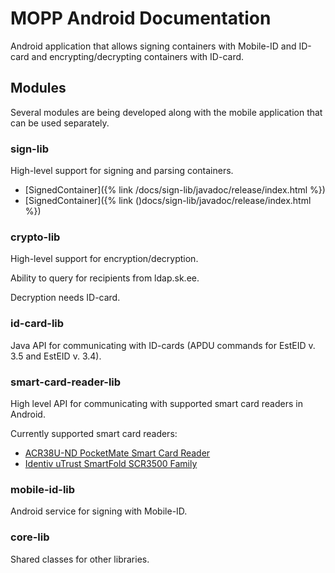 # MOPP Android Documentation

Android application that allows signing containers with Mobile-ID and ID-card 
and encrypting/decrypting containers with ID-card.

## Modules

Several modules are being developed along with the mobile application that can be used separately.

### sign-lib

High-level support for signing and parsing containers.

* [SignedContainer]({% link /docs/sign-lib/javadoc/release/index.html %})
* [SignedContainer]({% link ()docs/sign-lib/javadoc/release/index.html %})

### crypto-lib

High-level support for encryption/decryption.

Ability to query for recipients from ldap.sk.ee.

Decryption needs ID-card.

### id-card-lib

Java API for communicating with ID-cards (APDU commands for EstEID v. 3.5 and EstEID v. 3.4).

### smart-card-reader-lib

High level API for communicating with supported smart card readers in Android.

Currently supported smart card readers:

* [ACR38U-ND PocketMate Smart Card Reader](https://www.acs.com.hk/en/products/228/acr38u-nd-pocketmate-smart-card-reader-micro-usb)
* [Identiv uTrust SmartFold SCR3500 Family](https://www.identiv.com/products/smart-card-readers/contact/scr3500)

### mobile-id-lib

Android service for signing with Mobile-ID.

### core-lib

Shared classes for other libraries.
